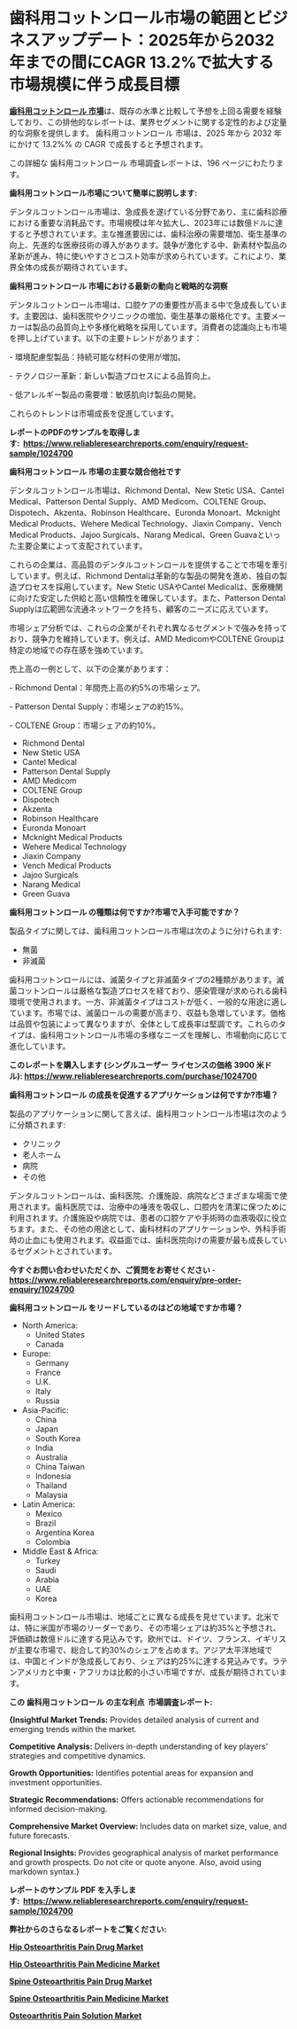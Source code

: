 <p><h1>歯科用コットンロール市場の範囲とビジネスアップデート：2025年から2032年までの間にCAGR 13.2%で拡大する市場規模に伴う成長目標</h1></p><p data-sourcepos="1:1-1:157"><strong><a href="https://www.reliableresearchreports.com/dental-cotton-rolls-r1024700?utm_campaign=107&utm_medium=36&utm_source=Github&utm_content=ia&utm_term=09032025&utm_id=dental-cotton-rolls">歯科用コットンロール 市場</a></strong>は、既存の水準と比較して予想を上回る需要を経験しており、この排他的なレポートは、業界セグメントに関する定性的および定量的な洞察を提供します。 歯科用コットンロール 市場は、2025 年から 2032 年にかけて 13.2%% の CAGR で成長すると予想されます。</p>
<p data-sourcepos="3:1-3:50">この詳細な 歯科用コットンロール 市場調査レポートは、196 ページにわたります。</p>
<p><strong>歯科用コットンロール市場について簡単に説明します:</strong></p>
<p><p>デンタルコットンロール市場は、急成長を遂げている分野であり、主に歯科診療における重要な消耗品です。市場規模は年々拡大し、2023年には数億ドルに達すると予想されています。主な推進要因には、歯科治療の需要増加、衛生基準の向上、先進的な医療技術の導入があります。競争が激化する中、新素材や製品の革新が進み、特に使いやすさとコスト効率が求められています。これにより、業界全体の成長が期待されています。</p></p>
<p><strong>歯科用コットンロール 市場における最新の動向と戦略的な洞察</strong></p>
<p><p>デンタルコットンロール市場は、口腔ケアの重要性が高まる中で急成長しています。主要因は、歯科医院やクリニックの増加、衛生基準の厳格化です。主要メーカーは製品の品質向上や多様化戦略を採用しています。消費者の認識向上も市場を押し上げています。以下の主要トレンドがあります：</p><p>- 環境配慮型製品：持続可能な材料の使用が増加。</p><p>- テクノロジー革新：新しい製造プロセスによる品質向上。</p><p>- 低アレルギー製品の需要増：敏感肌向け製品の開発。</p><p>これらのトレンドは市場成長を促進しています。</p></p>
<p><strong>レポートのPDFのサンプルを取得します</strong><strong>:&nbsp;&nbsp;<a href="https://www.reliableresearchreports.com/enquiry/request-sample/1024700?utm_campaign=107&utm_medium=36&utm_source=Github&utm_content=ia&utm_term=09032025&utm_id=dental-cotton-rolls">https://www.reliableresearchreports.com/enquiry/request-sample/1024700</a></strong></p>
<p><strong>歯科用コットンロール 市場の主要な競合他社です</strong></p>
<p><p>デンタルコットンロール市場は、Richmond Dental、New Stetic USA、Cantel Medical、Patterson Dental Supply、AMD Medicom、COLTENE Group、Dispotech、Akzenta、Robinson Healthcare、Euronda Monoart、Mcknight Medical Products、Wehere Medical Technology、Jiaxin Company、Vench Medical Products、Jajoo Surgicals、Narang Medical、Green Guavaといった主要企業によって支配されています。</p><p>これらの企業は、高品質のデンタルコットンロールを提供することで市場を牽引しています。例えば、Richmond Dentalは革新的な製品の開発を進め、独自の製造プロセスを採用しています。New Stetic USAやCantel Medicalは、医療機関に向けた安定した供給と高い信頼性を確保しています。また、Patterson Dental Supplyは広範囲な流通ネットワークを持ち、顧客のニーズに応えています。</p><p>市場シェア分析では、これらの企業がそれぞれ異なるセグメントで強みを持っており、競争力を維持しています。例えば、AMD MedicomやCOLTENE Groupは特定の地域での存在感を強めています。</p><p>売上高の一例として、以下の企業があります：</p><p>- Richmond Dental：年間売上高の約5%の市場シェア。</p><p>- Patterson Dental Supply：市場シェアの約15%。</p><p>- COLTENE Group：市場シェアの約10%。</p></p>
<p><ul><li>Richmond Dental</li><li>New Stetic USA</li><li>Cantel Medical</li><li>Patterson Dental Supply</li><li>AMD Medicom</li><li>COLTENE Group</li><li>Dispotech</li><li>Akzenta</li><li>Robinson Healthcare</li><li>Euronda Monoart</li><li>Mcknight Medical Products</li><li>Wehere Medical Technology</li><li>Jiaxin Company</li><li>Vench Medical Products</li><li>Jajoo Surgicals</li><li>Narang Medical</li><li>Green Guava</li></ul></p>
<p><strong>歯科用コットンロール の種類は何ですか?市場で入手可能ですか？</strong></p>
<p>製品タイプに関しては、歯科用コットンロール市場は次のように分けられます:</p>
<p><ul><li>無菌</li><li>非滅菌</li></ul></p>
<p><p>歯科用コットンロールには、滅菌タイプと非滅菌タイプの2種類があります。滅菌コットンロールは厳格な製造プロセスを経ており、感染管理が求められる歯科環境で使用されます。一方、非滅菌タイプはコストが低く、一般的な用途に適しています。市場では、滅菌ロールの需要が高まり、収益も急増しています。価格は品質や包装によって異なりますが、全体として成長率は堅調です。これらのタイプは、歯科用コットンロール市場の多様なニーズを理解し、市場動向に応じて進化しています。</p></p>
<p><strong>このレポートを購入します (シングルユーザー ライセンスの価格 3900 米ドル):&nbsp;<a href="https://www.reliableresearchreports.com/purchase/1024700?utm_campaign=107&utm_medium=36&utm_source=Github&utm_content=ia&utm_term=09032025&utm_id=dental-cotton-rolls">https://www.reliableresearchreports.com/purchase/1024700</a></strong></p>
<p><strong>歯科用コットンロール の成長を促進するアプリケーションは何ですか?市場？</strong></p>
<p>製品のアプリケーションに関して言えば、歯科用コットンロール市場は次のように分類されます:</p>
<p><ul><li>クリニック</li><li>老人ホーム</li><li>病院</li><li>その他</li></ul></p>
<p><p>デンタルコットンロールは、歯科医院、介護施設、病院などさまざまな場面で使用されます。歯科医院では、治療中の唾液を吸収し、口腔内を清潔に保つために利用されます。介護施設や病院では、患者の口腔ケアや手術時の血液吸収に役立ちます。また、その他の用途として、歯科材料のアプリケーションや、外科手術時の止血にも使用されます。収益面では、歯科医院向けの需要が最も成長しているセグメントとされています。</p></p>
<p><strong>今すぐお問い合わせいただくか、ご質問をお寄せください</strong><strong>&nbsp;</strong>-<strong><a href="https://www.reliableresearchreports.com/enquiry/pre-order-enquiry/1024700?utm_campaign=107&utm_medium=36&utm_source=Github&utm_content=ia&utm_term=09032025&utm_id=dental-cotton-rolls">https://www.reliableresearchreports.com/enquiry/pre-order-enquiry/1024700</a></strong></p>
<p><strong>歯科用コットンロール をリードしているのはどの地域ですか市場？</strong></p>
<p><ul>
    <li>
        North America:
        <ul>
            <li>United States</li>
            <li>Canada</li>
        </ul>
    </li>
    <li>
        Europe:
        <ul>
            <li>Germany</li>
            <li>France</li>
            <li>U.K.</li>
            <li>Italy</li>
            <li>Russia</li>
        </ul>
    </li>
    <li>
        Asia-Pacific:
        <ul>
            <li>China</li>
            <li>Japan</li>
            <li>South Korea</li>
            <li>India</li>
            <li>Australia</li>
            <li>China Taiwan</li>
            <li>Indonesia</li>
            <li>Thailand</li>
            <li>Malaysia</li>
        </ul>
    </li>
    <li>
        Latin America:
        <ul>
            <li>Mexico</li>
            <li>Brazil</li>
            <li>Argentina Korea</li>
            <li>Colombia</li>
        </ul>
    </li>
    <li>
        Middle East & Africa:
        <ul>
            <li>Turkey</li>
            <li>Saudi</li>
            <li>Arabia</li>
            <li>UAE</li>
            <li>Korea</li>
        </ul>
    </li>
    </ul></p>
<p><p>歯科用コットンロール市場は、地域ごとに異なる成長を見せています。北米では、特に米国が市場のリーダーであり、その市場シェアは約35%と予想され、評価額は数億ドルに達する見込みです。欧州では、ドイツ、フランス、イギリスが主要な市場で、総合して約30%のシェアを占めます。アジア太平洋地域では、中国とインドが急成長しており、シェアは約25%に達する見込みです。ラテンアメリカと中東・アフリカは比較的小さい市場ですが、成長が期待されています。</p></p>
<p><strong>この 歯科用コットンロール の主な利点&nbsp; 市場調査レポート:</strong></p>
<p><strong>{Insightful Market Trends:</strong> Provides detailed analysis of current and emerging trends within the market.</p>
<p><strong>Competitive Analysis:</strong> Delivers in-depth understanding of key players' strategies and competitive dynamics.</p>
<p><strong>Growth Opportunities:</strong> Identifies potential areas for expansion and investment opportunities.</p>
<p><strong>Strategic Recommendations:</strong> Offers actionable recommendations for informed decision-making.</p>
<p><strong>Comprehensive Market Overview: </strong>Includes data on market size, value, and future forecasts.</p>
<p><strong>Regional Insights: </strong>Provides geographical analysis of market performance and growth prospects. Do not cite or quote anyone. Also, avoid using markdown syntax.}</p>
<p><strong>レポートのサンプル PDF を入手します:&nbsp;</strong><strong>&nbsp;<a href="https://www.reliableresearchreports.com/enquiry/request-sample/1024700?utm_campaign=107&utm_medium=36&utm_source=Github&utm_content=ia&utm_term=09032025&utm_id=dental-cotton-rolls">https://www.reliableresearchreports.com/enquiry/request-sample/1024700</a></strong></p>
<p></p>
<p></p>
<p></p>
<p></p>
<p><strong>弊社からのさらなるレポートをご覧ください:</strong></p>
<p><strong><p><a href="https://github.com/latzerelfigo48/Market-Research-Report-List-1/blob/main/hip-osteoarthritis-pain-drug-market.md?utm_campaign=107&utm_medium=36&utm_source=Github&utm_content=ia&utm_term=09032025&utm_id=dental-cotton-rolls">Hip Osteoarthritis Pain Drug Market</a></p><p><a href="https://github.com/ghaligopezf5/Market-Research-Report-List-1/blob/main/hip-osteoarthritis-pain-medicine-market.md?utm_campaign=107&utm_medium=36&utm_source=Github&utm_content=ia&utm_term=09032025&utm_id=dental-cotton-rolls">Hip Osteoarthritis Pain Medicine Market</a></p><p><a href="https://github.com/moratronak3q/Market-Research-Report-List-1/blob/main/spine-osteoarthritis-pain-drug-market.md?utm_campaign=107&utm_medium=36&utm_source=Github&utm_content=ia&utm_term=09032025&utm_id=dental-cotton-rolls">Spine Osteoarthritis Pain Drug Market</a></p><p><a href="https://github.com/drielvinki/Market-Research-Report-List-1/blob/main/spine-osteoarthritis-pain-medicine-market.md?utm_campaign=107&utm_medium=36&utm_source=Github&utm_content=ia&utm_term=09032025&utm_id=dental-cotton-rolls">Spine Osteoarthritis Pain Medicine Market</a></p><p><a href="https://github.com/reahmmunises/Market-Research-Report-List-1/blob/main/osteoarthritis-pain-solution-market.md?utm_campaign=107&utm_medium=36&utm_source=Github&utm_content=ia&utm_term=09032025&utm_id=dental-cotton-rolls">Osteoarthritis Pain Solution Market</a></p></strong></p>